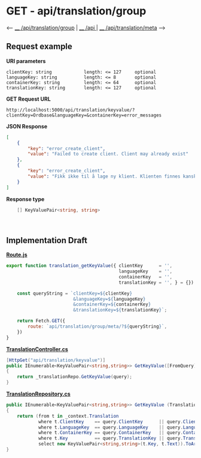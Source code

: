 # GET - api/translation/group

<-- [__ /api/translation/group](GET-translation-group.md) | [__ /api ](../index.md)  | [__ /api/translation/meta](GET-meta.md) -->


## Request example 
**URI parameters**

```
clientKey: string            length: <= 127     optional
languageKey: string          length: <= 8       optional
containerKey: string         length: <= 64      optional
translationKey: string       length: <= 127     optional 
``` 


**GET Request URL**

```url
http://localhost:5000/api/translation/keyvalue/?clientKey=Ordbase&languageKey=&containerKey=error_messages
``` 


**JSON Response**
```json
[
    {
        "key": "error_create_client",
        "value": "Failed to create client. Client may already exist"
    },
    {
        "key": "error_create_client",
        "value": "Fikk ikke til å lage ny klient. Klienten finnes kanskje fra før?"
    }
]
```

**Response type**
```cs
    [] KeyValuePair<string, string>
```

<br>

## Implementation Draft

[**Route.js**](/wwwroot/lib/Route.js)
```javascript
export function translation_getKeyValue({ clientKey      = '',  
                                          languageKey    = '',  
                                          containerKey   = '',  
                                          translationKey = '', } = {}) { 

    const queryString = `clientKey=${clientKey}
                         &languageKey=${languageKey}
                         &containerKey=${containerKey}
                         &translationKey=${translationKey}`;

    return Fetch.GET({
        route: `api/translation/group/meta/?${queryString}`,
    })
}
```

[**TranslationController.cs**](/Controllers/TranslationController.cs)
```cs
[HttpGet("api/translation/keyvalue")]
public IEnumerable<KeyValuePair<string,string>> GetKeyValue([FromQuery] TranslationQuery query)
{
    return _translationRepo.GetKeyValue(query); 
}
```

[**TranslationRepository.cs**](/Repositories/TranslationRepository.cs)
```cs
public IEnumerable<KeyValuePair<string,string>> GetKeyValue (TranslationQuery query) 
{
    return (from t in _context.Translation
            where t.ClientKey    == query.ClientKey      || query.ClientKey      == null 
            where t.LanguageKey  == query.LanguageKey    || query.LanguageKey    == null
            where t.ContainerKey == query.ContainerKey   || query.ContainerKey   == null
            where t.Key          == query.TranslationKey || query.TranslationKey == null
            select new KeyValuePair<string,string>(t.Key, t.Text)).ToArray();            
}
```